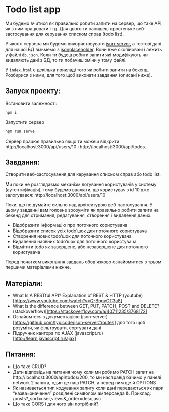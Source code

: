 # Todo list app

Ми будемо вчитися як правильно робити запити на сервер, що таке API, як з ним працювати і тд. Для цього ти напишеш простеньке веб-застосування для керування списком справ (todo list).

У якості сервера ми будемо використовувати [json-server](https://github.com/typicode/json-server), а тестові дані для нашої БД візьмемо з [jsonplaceholder](https://jsonplaceholder.typicode.com/db). Вони вже скопійовані і лежить у файлі `db.json`. Коли ти будеш робити запити які модифікують чи видаляють дані з БД, то ти побачиш зміни у тому файлі.

У `index.html` є декілька прикладі того як робити запити на бекенд. Розбирися з ними, для того щоб виконати завдання (описані ниже).

## Запуск проекту:
Встановити залежності:
```bash
npm i
```
Запустити сервер
```bash
npm run serve
```

Сервер працює правильно якщо ти можеш відкрити http://localhost:3000/api/users/10 і http://localhost:3000/api/todos.

## Завдання:
Створити веб-застосування для керування списком справ або todo list. 

Ми поки не розглядаємо механізм логування користувачів у систему (аутентифікація), тому будемо вважати, що користувач з id 10 вже залогувався: http://localhost:3000/api/users/10

Поки, що не думайте сильно над архітектурою веб-застосування. У цьому завданні вам головне зрозуміти як правильно робити запити на бекенд для отримання, редагування, створення і видалення даних.

- Відобразити інформацію про поточного користувача
- Відобразити список усіх todo’шок для поточного користувача
- Створення нових todo’шок для поточного користувача
- Видалення наявних todo’шок для поточного користувача
- Відмітити todo як завершене, або незавершене для поточного користувача

Перед початком виконання завдань обов'язково ознайомитися з трьом першими матеріалами нижче.

## Матеріали:
- What Is A RESTful API? Explanation of REST & HTTP (youtube)[https://www.youtube.com/watch?v=Q-BpqyOT3a8]
- What is the difference between GET, PUT, PATCH, POST and DELETE? (stackoverflow)[https://stackoverflow.com/a/40711235/3768172]
- Ознайомтеся з документацією (json-server)[https://github.com/typicode/json-server#routes] для того щоб розуміти, як фільтрувати, сортувати дані
- Підручник кантора по AJAX (javascript.ru)[http://learn.javascript.ru/ajax]

## Питання:
- Що таке CRUD?
- Дати відповідь на питання чому коли ми робимо PATCH запит на http://localhost:3000/api/todos/200, то ми насправід бачимо у панелі network 2 запита, один це наш PATCH, а перед ним ще й OPTIONS
- Як називається тип кодування запиту коли дані передаються як пари “назва=значення” розділені символом амперсанда &. Приклад: /posts?_sort=user,views&_order=desc,asc
- Що таке CORS і для чого він потрібний?
